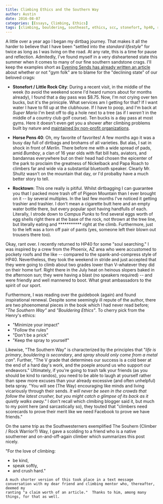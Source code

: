 ```yaml
---
title: Climbing Ethics and the Southern Way
author: Austin
date: 2016-08-07
categories: [Essays, Climbing, Ethics]
tags: [climbing, bouldering, southeast, ethics, scc, stonefort, hp40, rocktown, georgia, alabama, tennessee]
---
```


A little over a year ago I began my dirtbag journey.  That makes it all the harder to believe that I have been "settled into the *standard 
lifestyle*" for twice as long as I was living on the road.  At any rate, this is a time for pause and reflection.  Admitedly, I've found myself in a very disheartened state this summer when it comes to many of 
our fine southern sandstone crags.  I'll keep the examples short as [Evening Sends has already written an 
article](http://eveningsends.com/climbing-gyms-arent-problem-assholes/) about whether or not "gym folk" are to blame for the "declining state" 
of our beloved crags:

- **Stonefort / Little Rock City**: During a recent visit, in the middle of the week (to avoid the weekend scene I'd heard rumors about for 
months already), I found that a day pass was $8.75.  Now, I'm not crying over ten bucks, but it's the prinicple.  What services am I getting 
for that?  If I want water I have to fill up at the clubhouse.  If I have to poop, and I'm back at *Super Mario* I'm best off to dig a hole next 
to a tree (as if I *weren't* in the middle of a country club golf course).  Ten bucks is a day pass at most gyms.  Here it doesn't even get you 
a shower after climbing problems  built by nature and [maintained by non-profit 
organizations](http://www.seclimbers.org/modules.php?name=News&file=article&sid=463).

- **Horse Pens 40**:  Oh, my favorite of favorites!  A few months ago it was a busy day full of dirtbags and 
brohams of all varieties.  But alas, I sat in shock in front of *Merlin*.  There before me with a wide spread of pads, amid *Bumboy*, a clan of 
16 year olds with flat bill hats, aviators, and bandannas everywhere but on their head had chosen the 
epicenter of the park to proclaim the greatness of Nickelback and Papa Roach to climbers 
far and wide via a substantial bluetooth speaker.  Clearly Mr. Shultz wasn't on the  mountain that day, or I'd probalby have a much better story to tell.

- **Rocktown**:  This one really is pitiful.  Whilst dirtbagging I can guarantee you that I packed more trash off of Pigeon Mountain than I 
ever brought on it -- by several multiples.  In the last few months I've noticed it getting trashier and trashier.  I don't mean a cigarette 
butt here and an empty water bottle there, but every popular spot having handfulls of each.  Literally, I strode down to *Campus Punks* to find 
several eggs worth of egg shells right there at the base of the rock, not thrown at the tree line, but literally eating and *********** right 
at the climb.  Furthermore, just to the left was a torn off pair of pants (yes, someone left their blown out trousers there too).

Okay, rant over.  I recently returned to HP40 for some "soul searching."  I was inspired by a crew from the Phoenix, AZ area who 
were accustomed to pockety roofs and the like -- compared to the spank-and-compress style of HP40.  Nevertheless, they took the weekend in 
stride and just accepted that they were going to climb about two grades lower than V-whatever they did on their home turf.  Right there in 
the July heat on heinous slopers baked in the afternoon sun; they were having a blast (no speakers required) -- and were friendly and well 
mannered to boot.  What great ambassadors to the spirit of our sport.

Furthermore, I was reading over the guidebook (again) and found inspirational renewal.  Despite some seemingly ill repute of the author, there are two phoenomenal pieces in the book which I had never read before; *"The Southern Way"* and *"Bouldering 
Ethics"*.  To cherry pick from the Henry's ethics:

- "Minimize your impact"
- "Follow the rules"
- "Don't be a prick"
- "Keep the spray to yourself"

Likewise, "The Southern Way" is characterized by the principles that "*life is primary*, *bouldering is secondary*, and *spray should only come 
from a metal can*".  Further, "The V grade that determines our success is a cold beer at the end of a hard day's work, and the poeple around us who 
support our endeavors."  Ultimately, if you're going to trash talk your friends (as you should be kind to randos), you need to be able to laugh 
at yourself rather than spew more excuses than your already excessive (and often unhelpful) beta spray.  "You will see (The Way) encouraging 
like minds and living vicariously through their sends.  *It will never be seen in the crowds that follow the latest crusher, but you might 
catch a glimpse of its back as it quietly walks away."*  I don't recall which clmibing blogger said it, but much to my point here (and 
sarcastically so), they touted that "climbers need scorecards to prove their merit like we need Facebook to prove we have friends."

On the same trip as the Southwesterners exemplified The Souhern (Climber / Rock Warrior?) Way, I gave a scolding to a friend who is a native 
southerner and on-and-off-again climber which summarizes this post nicely.

"For the love of climbing:

- be kind,
- speak softly,
- and crush hard."

```
A much shorter version of this took place in a text message conversation with my dear friend and climbing mentor who, thereafter, deemed my 
ranting "a claim worth of an article."  Thanks to him, among many things, for that as well.
```
